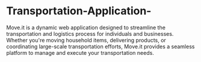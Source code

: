 # Transportation-Application-
Move.it is a dynamic web application designed to streamline the transportation and logistics process for individuals and businesses. Whether you're moving household items, delivering products, or coordinating large-scale transportation efforts, Move.it provides a seamless platform to manage and execute your transportation needs.
